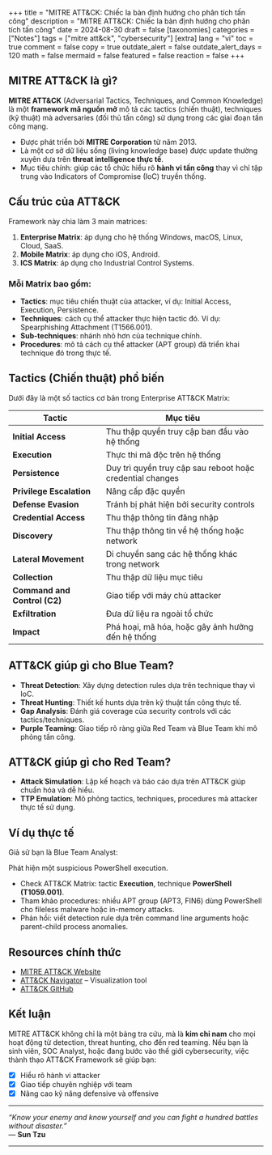 +++
title = "MITRE ATT&CK: Chiếc la bàn định hướng cho phân tích tấn công"
description = "MITRE ATT&CK: Chiếc la bàn định hướng cho phân tích tấn công"
date = 2024-08-30
draft = false
[taxonomies]
categories = ["Notes"]
tags = ["mitre att&ck", "cybersecurity"]
[extra]
lang = "vi"
toc = true
comment = false
copy = true
outdate_alert = false
outdate_alert_days = 120
math = false
mermaid = false
featured = false
reaction = false
+++


## MITRE ATT&CK là gì?

**MITRE ATT&CK** (Adversarial Tactics, Techniques, and Common Knowledge) là một **framework mã nguồn mở** mô tả các tactics (chiến thuật), techniques (kỹ thuật) mà adversaries (đối thủ tấn công) sử dụng trong các giai đoạn tấn công mạng.

- Được phát triển bởi **MITRE Corporation** từ năm 2013.
- Là một cơ sở dữ liệu sống (living knowledge base) được update thường xuyên dựa trên **threat intelligence thực tế**.
- Mục tiêu chính: giúp các tổ chức hiểu rõ **hành vi tấn công** thay vì chỉ tập trung vào Indicators of Compromise (IoC) truyền thống.

## Cấu trúc của ATT&CK

Framework này chia làm 3 main matrices:

1. **Enterprise Matrix**: áp dụng cho hệ thống Windows, macOS, Linux, Cloud, SaaS.
2. **Mobile Matrix**: áp dụng cho iOS, Android.
3. **ICS Matrix**: áp dụng cho Industrial Control Systems.

### Mỗi Matrix bao gồm:

- **Tactics**: mục tiêu chiến thuật của attacker, ví dụ: Initial Access, Execution, Persistence.
- **Techniques**: cách cụ thể attacker thực hiện tactic đó. Ví dụ: Spearphishing Attachment (T1566.001).
- **Sub-techniques**: nhánh nhỏ hơn của technique chính.
- **Procedures**: mô tả cách cụ thể attacker (APT group) đã triển khai technique đó trong thực tế.

## Tactics (Chiến thuật) phổ biến

Dưới đây là một số tactics cơ bản trong Enterprise ATT&CK Matrix:

| Tactic | Mục tiêu |
|---|---|
| **Initial Access** | Thu thập quyền truy cập ban đầu vào hệ thống |
| **Execution** | Thực thi mã độc trên hệ thống |
| **Persistence** | Duy trì quyền truy cập sau reboot hoặc credential changes |
| **Privilege Escalation** | Nâng cấp đặc quyền |
| **Defense Evasion** | Tránh bị phát hiện bởi security controls |
| **Credential Access** | Thu thập thông tin đăng nhập |
| **Discovery** | Thu thập thông tin về hệ thống hoặc network |
| **Lateral Movement** | Di chuyển sang các hệ thống khác trong network |
| **Collection** | Thu thập dữ liệu mục tiêu |
| **Command and Control (C2)** | Giao tiếp với máy chủ attacker |
| **Exfiltration** | Đưa dữ liệu ra ngoài tổ chức |
| **Impact** | Phá hoại, mã hóa, hoặc gây ảnh hưởng đến hệ thống |

## ATT&CK giúp gì cho Blue Team?

- **Threat Detection**: Xây dựng detection rules dựa trên technique thay vì IoC.
- **Threat Hunting**: Thiết kế hunts dựa trên kỹ thuật tấn công thực tế.
- **Gap Analysis**: Đánh giá coverage của security controls với các tactics/techniques.
- **Purple Teaming**: Giao tiếp rõ ràng giữa Red Team và Blue Team khi mô phỏng tấn công.

## ATT&CK giúp gì cho Red Team?

- **Attack Simulation**: Lập kế hoạch và báo cáo dựa trên ATT&CK giúp chuẩn hóa và dễ hiểu.
- **TTP Emulation**: Mô phỏng tactics, techniques, procedures mà attacker thực tế sử dụng.

## Ví dụ thực tế

Giả sử bạn là Blue Team Analyst:

Phát hiện một suspicious PowerShell execution.

- Check ATT&CK Matrix: tactic **Execution**, technique **PowerShell (T1059.001)**.
- Tham khảo procedures: nhiều APT group (APT3, FIN6) dùng PowerShell cho fileless malware hoặc in-memory attacks.
- Phản hồi: viết detection rule dựa trên command line arguments hoặc parent-child process anomalies.

## Resources chính thức

- [MITRE ATT&CK Website](https://attack.mitre.org/)
- [ATT&CK Navigator](https://mitre-attack.github.io/attack-navigator/) – Visualization tool
- [ATT&CK GitHub](https://github.com/mitre/attack)

## Kết luận

MITRE ATT&CK không chỉ là một bảng tra cứu, mà là **kim chỉ nam** cho mọi hoạt động từ detection, threat hunting, cho đến red teaming. Nếu bạn là sinh viên, SOC Analyst, hoặc đang bước vào thế giới cybersecurity, việc thành thạo ATT&CK Framework sẽ giúp bạn:

- [x] Hiểu rõ hành vi attacker  
- [x] Giao tiếp chuyên nghiệp với team  
- [x] Nâng cao kỹ năng defensive và offensive

---

*“Know your enemy and know yourself and you can fight a hundred battles without disaster.”*  
— **Sun Tzu**

---
